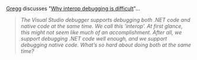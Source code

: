 [Gregg](http://blogs.msdn.com/greggm) discusses "[Why interop debugging is difficult](http://blogs.msdn.com/greggm/archive/2004/01/23/62455.aspx)"...

> _The Visual Studio debugger supports debugging both .NET code and native code at the same time. We call this &lsquo;interop&rsquo;. At first glance, this might not seem like much of an accomplishment. After all, we support debugging .NET code well enough, and we support debugging native code. What&rsquo;s so hard about doing both at the same time?_